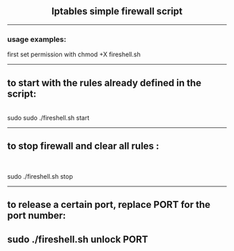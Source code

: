 <center><h2>Iptables simple firewall script</h2></center>
<hr bgcolor="purple">
<h3>usage examples:</h3>
first set permission with chmod +X fireshell.sh
<hr color="#101010">
<h2>to start with the rules already defined in the script:</h2><br>
sudo sudo ./fireshell.sh start
<hr color="#101010">
<h2>to stop firewall and clear all rules :</h2><br>

sudo ./fireshell.sh stop
<hr>
<h2>
to release a certain port, replace PORT for the port number:<h2>

sudo ./fireshell.sh unlock PORT
